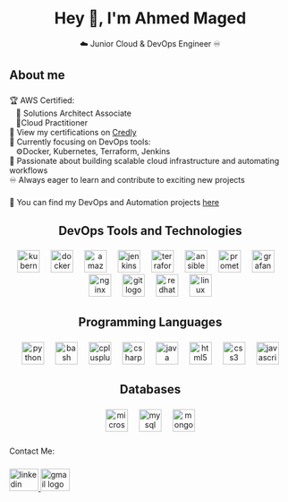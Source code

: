 <h1 align="center">Hey <span class="wave">👋</span>, I'm Ahmed Maged</h1>

<p align="center">☁️ Junior Cloud & DevOps Engineer ♾️</p>

<h2 align="left">About me</h2>

###

<p align="left">
  🏆 AWS Certified:<br />
  &nbsp;&nbsp;&nbsp;🏅 Solutions Architect Associate<br />
  &nbsp;&nbsp;&nbsp;🏅Cloud Practitioner<br />
  🔗 View my certifications on
  <a href="https://www.credly.com/users/ahmed-maged.d8e8f8b8">Credly</a><br />
  🔧 Currently focusing on DevOps tools:<br />
  &nbsp;&nbsp;&nbsp;⚙️Docker, Kubernetes, Terraform, Jenkins <br />
  🚀 Passionate about building scalable cloud infrastructure and automating
  workflows<br />♾️ Always eager to learn and contribute to exciting new
  projects
</p>

###

<p align="left">
  📂 You can find my DevOps and Automation projects
  <a href="https://github.com/ahmedmaged6?tab=repositories">here</a>
</p>

###

<h2 align="center">DevOps Tools and Technologies</h2>

###

<div align="center">
  <img
    src="https://cdn.jsdelivr.net/gh/devicons/devicon/icons/kubernetes/kubernetes-plain.svg"
    height="40"
    alt="kubernetes logo"
  />
  <img width="12" />
  <img
    src="https://cdn.jsdelivr.net/gh/devicons/devicon/icons/docker/docker-original.svg"
    height="40"
    alt="docker logo"
  />
  <img width="12" />
  <img
    src="https://skillicons.dev/icons?i=aws"
    height="40"
    alt="amazonwebservices logo"
  />
  <img width="12" />
  <img
    src="https://skillicons.dev/icons?i=jenkins"
    height="40"
    alt="jenkins logo"
  />
  <img width="12" />
  <img
    src="https://cdn.jsdelivr.net/gh/devicons/devicon/icons/terraform/terraform-original.svg"
    height="40"
    alt="terraform logo"
  />
  <img width="12" />
  <img
    src="https://cdn.jsdelivr.net/gh/devicons/devicon/icons/ansible/ansible-original.svg"
    height="40"
    alt="ansible logo"
  />
  <img width="12" />
  <img
    src="https://cdn.jsdelivr.net/gh/devicons/devicon/icons/prometheus/prometheus-original.svg"
    height="40"
    alt="prometheus logo"
  />
  <img width="12" />
  <img
    src="https://cdn.jsdelivr.net/gh/devicons/devicon/icons/grafana/grafana-original.svg"
    height="40"
    alt="grafana logo"
  />
  <img width="12" />
  <img
    src="https://cdn.jsdelivr.net/gh/devicons/devicon/icons/nginx/nginx-original.svg"
    height="40"
    alt="nginx logo"
  />
  <img width="12" />
  <img
    src="https://cdn.jsdelivr.net/gh/devicons/devicon/icons/git/git-original.svg"
    height="40"
    alt="git logo"
  />

  <img width="12" />
  <img
    src="https://cdn.simpleicons.org/redhat/EE0000"
    height="40"
    alt="redhat logo"
  />
  <img width="12" />
  <img
    src="https://skillicons.dev/icons?i=linux"
    height="40"
    alt="linux logo"
  />
</div>

###

<h2 align="center">Programming Languages</h2>

###

<div align="center">
  <img
    src="https://cdn.jsdelivr.net/gh/devicons/devicon/icons/python/python-original.svg"
    height="40"
    alt="python logo"
  />
  <img width="12" />
  <img
    src="https://cdn.jsdelivr.net/gh/devicons/devicon/icons/bash/bash-original.svg"
    height="40"
    alt="bash logo"
  />
  <img width="12" />
  <img
    src="https://cdn.jsdelivr.net/gh/devicons/devicon/icons/cplusplus/cplusplus-original.svg"
    height="40"
    alt="cplusplus logo"
  />
  <img width="12" />
  <img
    src="https://cdn.jsdelivr.net/gh/devicons/devicon/icons/csharp/csharp-original.svg"
    height="40"
    alt="csharp logo"
  />
  <img width="12" />
  <img
    src="https://cdn.jsdelivr.net/gh/devicons/devicon/icons/java/java-original.svg"
    height="40"
    alt="java logo"
  />
  <img width="12" />
  <img
    src="https://cdn.jsdelivr.net/gh/devicons/devicon/icons/html5/html5-original.svg"
    height="40"
    alt="html5 logo"
  />
  <img width="12" />
  <img
    src="https://cdn.jsdelivr.net/gh/devicons/devicon/icons/css3/css3-original.svg"
    height="40"
    alt="css3 logo"
  />
  <img width="12" />
  <img
    src="https://cdn.jsdelivr.net/gh/devicons/devicon/icons/javascript/javascript-original.svg"
    height="40"
    alt="javascript logo"
  />
</div>

###

<h2 align="center">Databases</h2>

###

<div align="center">
  <img
    src="https://cdn.jsdelivr.net/gh/devicons/devicon/icons/microsoftsqlserver/microsoftsqlserver-plain.svg"
    height="40"
    alt="microsoftsqlserver logo"
  />
  <img width="12" />
  <img
    src="https://cdn.jsdelivr.net/gh/devicons/devicon/icons/mysql/mysql-original.svg"
    height="40"
    alt="mysql logo"
  />
  <img width="12" />
  <img
    src="https://cdn.jsdelivr.net/gh/devicons/devicon/icons/mongodb/mongodb-original.svg"
    height="40"
    alt="mongodb logo"
  />
</div>

###

<p align="left">Contact Me:</p>

###

<div align="left">
  <a href="https://www.linkedin.com/in/ahmed-magedd66/" target="_blank">
    <img
      src="https://raw.githubusercontent.com/maurodesouza/profile-readme-generator/master/src/assets/icons/social/linkedin/default.svg"
      width="52"
      height="40"
      alt="linkedin logo"
    />
  </a>
  <a href="mailto:ahmeddmagedd957@gmail.com" target="_blank">
    <img
      src="https://raw.githubusercontent.com/maurodesouza/profile-readme-generator/master/src/assets/icons/social/gmail/default.svg"
      width="52"
      height="40"
      alt="gmail logo"
    />
  </a>
</div>

###
